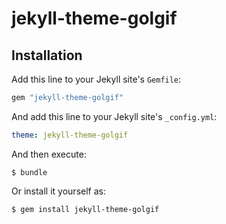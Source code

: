 # jekyll-theme-golgif

## Installation

Add this line to your Jekyll site's `Gemfile`:

```ruby
gem "jekyll-theme-golgif"
```

And add this line to your Jekyll site's `_config.yml`:

```yaml
theme: jekyll-theme-golgif
```

And then execute:

    $ bundle

Or install it yourself as:

    $ gem install jekyll-theme-golgif
